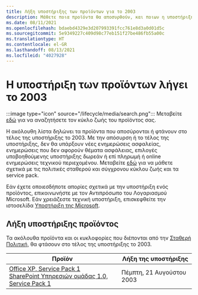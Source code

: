 ```yaml
---
title: Λήξη υποστήριξης των προϊόντων για το 2003
description: Μάθετε ποια προϊόντα θα αποσυρθούν, και ποιων η υποστήριξη θα τερματισθεί ή θα μετακινηθούν από την κύρια υποστήριξη στην εκτεταμένη υποστήριξη το 2003.
ms.date: 08/11/2021
ms.openlocfilehash: bdaebd4329e3d207993391fcc761e8d3a0d01d5c
ms.sourcegitcommit: 5e9349227c409d98c77eb151f27be486fb55a00c
ms.translationtype: HT
ms.contentlocale: el-GR
ms.lasthandoff: 08/13/2021
ms.locfileid: "4027928"
---
```

# <a name="products-ending-support-in-2003"></a>Η υποστήριξη των προϊόντων λήγει το 2003

:::image type="icon" source="/lifecycle/media/search.png":::
Μεταβείτε [εδώ](/lifecycle/products/) για να αναζητήσετε τον κύκλο ζωής του προϊόντος σας.

Η ακόλουθη λίστα δηλώνει τα προϊόντα που αποσύρονται ή φτάνουν στο τέλος της υποστήριξης το 2003. Με την απόσυρση ή το τέλος της υποστήριξης, δεν θα υπάρξουν νέες ενημερώσεις ασφαλείας, ενημερώσεις που δεν αφορούν θέματα ασφάλειας, επιλογές υποβοηθούμενης υποστήριξης δωρεάν ή επί πληρωμή ή online ενημερώσεις τεχνικού περιεχομένου. Μεταβείτε [εδώ](/lifecycle/overview/product-end-of-support-overview) για να μάθετε σχετικά με τις πολιτικές σταθερού και σύγχρονου κύκλου ζωής και τα service pack.

Εάν έχετε οποιεσδήποτε απορίες σχετικά με την υποστήριξη ενός προϊόντος, επικοινωνήστε με τον Αντιπρόσωπο του Λογαριασμού Microsoft. Εάν χρειάζεστε τεχνική υποστήριξη, επισκεφθείτε την ιστοσελίδα [Υποστήριξη της Microsoft](https://support.microsoft.com/contactus/?ws=support).





## <a name="products-reaching-end-of-support"></a>Λήξη υποστήριξης προϊόντος

Τα ακόλουθα προϊόντα και οι κυκλοφορίες που διέπονται από την [Σταθερή Πολιτική](/lifecycle/policies/fixed), θα φτάσουν στο τέλος της υποστήριξης το 2003.

| Προϊόν | Λήξη της υποστήριξης |
| --- | --- |
| [Office XP, Service Pack 1](/lifecycle/products/office-xp?branch=live)<br>[SharePoint Υπηρεσιών ομάδας 1.0, Service Pack 1](/lifecycle/products/sharepoint-team-services-10?branch=live)<br> | Πέμπτη, 21 Αυγούστου 2003 |


